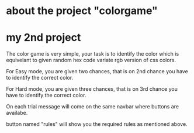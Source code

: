 # about the project "colorgame"
# my 2nd project

The color game is very simple, your task is to identify the color which
is equivelant to given random hex code variate rgb version of css colors.

For Easy mode,
you are given two chances, that is on 2nd chance you have to identify the correct color.

For Hard mode, 
you are given three chances, that is on 3rd chance you have to identify the correct color.

On each trial message will come on the same navbar where buttons are availabe.

button named "rules" will show you the required rules as mentioned above.
